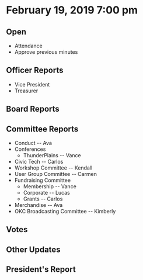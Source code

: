 # February 19, 2019 7:00 pm

## Open
* Attendance
* Approve previous minutes

## Officer Reports
* Vice President
* Treasurer
    
## Board Reports

## Committee Reports

* Conduct -- Ava
* Conferences
    - ThunderPlains -- Vance
* Civic Tech -- Carlos
* Workshop Committee -- Kendall  
* User Group Committee -- Carmen
* Fundraising Committee
    - Membership -- Vance
    - Corporate -- Lucas
    - Grants -- Carlos
* Merchandise -- Ava
* OKC Broadcasting Committee -- Kimberly

## Votes

## Other Updates

## President's Report 
